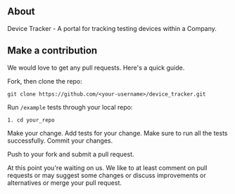## About
Device Tracker - A portal for tracking testing devices within a Company.

## Make a contribution
We would love to get any pull requests. Here's a quick guide.

Fork, then clone the repo:

    git clone https://github.com/<your-username>/device_tracker.git

Run `/example` tests through your local repo:

    1. cd your_repo

Make your change. Add tests for your change.
Make sure to run all the tests successfully.
Commit your changes.

Push to your fork and submit a pull request.

At this point you're waiting on us. We like to at least comment on pull requests
or may suggest some changes or discuss improvements or alternatives or merge your
pull request.
